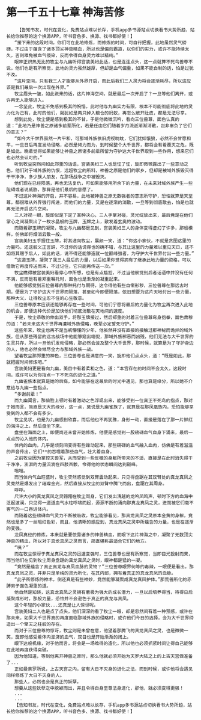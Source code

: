# 第一千五十七章 神海苦修
        【告知书友，时代在变化，免费站点难以长存，手机app多书源站点切换看书大势所趋，站长给你推荐的这个换源APP，听书音色多、换源、找书都好使！】
       “接下来的这段时间，你们可在此地修炼，而修炼的时间，可自行把握，此地虽然灵气磅礴，不过由于蕴含了诸多顶尖神兽精血，所以也是偏向霸道，以你们的实力，或许不能持续太久，否则难免被血气侵染，反而令得自身灵力难以精纯。”
       眼神正炽热无比的牧尘与九幽听得宫装美妇此话，也是连连点头，这一点就算不死鸟兽尊不说，他们也是有所察觉，此地的灵力虽然雄厚，但却是血气偏重，如果不能自制的话，怕是过犹不及。
       “这片空间，只有我三人才能够从外界开启，而此后我们三人灵力将会逐渐耗尽，所以这应该是我们最后一次出现在外界。”
       牧尘眉头一皱，如此说来的话，这片神海空间，就是最后一次开启了？一旦等他们离开，或许再无人能够进入。
       一念至此，牧尘不免感到极其的惋惜，此时他与九幽实力有限，根本不可能彻底将此地的灵力化为己有，此时的他们，就犹如是两只掉入粮仓的蚂蚁，再怎么敞开肚皮，都是无法尽享。
       想到此处，牧尘便是感到极其的不甘，于是他微微沉吟，看向三位兽尊，面色认真的道：“此地乃是神兽之原诸多前辈所化，若是任由它们随着岁月流逝渐渐消散，岂非辜负了它们的意志？”
       “如今大千世界虽然一片平和，可那域外族依旧虎视眈眈，它们犹如饿狼，必然不会甘愿和平，一旦日后再度发动侵略，必然是倾力而为，到时候整个大千世界，都将会有着覆灭之危，既是如此，晚辈觉得如果能够让神兽之原诸多前辈所留为守护这大千世界取到一些作用，想来它们也必然会认可的。”
       听到牧尘突然间如此郑重的话语，宫装美妇三人也是怔了怔，旋即微微露出了一些意动之色，他们对于域外族的仇恨，远超牧尘的所料，神兽之原是他们的家乡，但却是被域外族毁灭得干干净净，多少族人朋友，在那场战争之中被毁灭。
       他们现在已经陨落，再也无法复仇，可如果能够用所余下的力量，在未来对域外族产生一些阻碍或者说威胁，那算是他们最后的意愿了。
       不过这片神海的开启，并不容易，此地被神兽之原无数强者的意志所守护，恐怕就算是天至尊，都很难从外界强行闯进，而他们的力量，又是在逐渐的消散，一旦等到彻底散去，怕是也就再无法开启这片空间。
       三人对视一眼，旋即似是下定了某种决心，三人手掌对碰，灵光绽放出来，最后竟是在他们掌心之间凝聚出了一枚水晶般的玉牌，玉牌之上，散发着玄奥的波动。
       而随着那玉牌的凝聚，牧尘与九幽都是见到，宫装美妇三人的身体变得虚幻了许多，那般模样，仿佛即将烟消云散一般。
       宫装美妇玉手握住玉牌，将其递向牧尘，展颜一笑，道：“你这小家伙，不就是贪图这里的力量吗，还这般义正言辞，不过你的话说得也的确不错，与其让这里的力量难以重见天日，还不如将其赠予后人，如此的话，说不得还能够造就一位巅峰强者，为守护大千世界付出一些力量。”
       “这道玉牌，凝聚了我三人最后的力量，以后如果你觉得拥有了继承此地力量的资格，可以借助它再度传送而来，不过记住，它只能再传送一次。”
       牧尘瞧得被宫装美妇看穿心中所想，也是有点尴尬，不过当他察觉到后者话语中并没有任何不满，反而是有着郑重嘱托时，面色也是渐渐的凝重起来。
       他能够感觉到三位兽尊的那种托付与期待，这令得他有些自惭形秽，三位兽尊在那远古时期，便是为了守护这大千世界而陨落，甚至如今即便陨落，依旧想要为这片天地付出一些力量，那种大义，让得牧尘忍不住的心生敬意。
       三位兽尊原本应该还能够再存在一些时间，可他们宁愿将最后的力量化为牧尘再次进入此地的机会，即便这种代价是加快他们彻底消散在天地间的速度。
       于是，牧尘恭敬的伸出双手，将那玉牌接过，然后郑重的对着三位兽尊弯身抱拳，面色肃穆的道：“若未来这大千世界再遭域外族侵略，晚辈必定誓死守护。”
       这些年来，牧尘也再不是当初懵懂的少年，他虽然并没有直接的接触过那神秘而诡异的域外族，但从那些残留的远古战场中他能够窥出端倪，那域外族邪恶而凶残，他们无法与大千世界的生灵共存，所以一旦他们发动侵略，那必然会波及整个大千世界，那时候，就算是为了守护身边的人，他也必然会倾尽全力与那域外族一战。
       望着牧尘那郑重的神色，三位兽尊也是满意的一笑，旋即他们点点头，道：“既是如此，那就把握时间修炼吧。”
       宫装美妇更是看向九幽，美目中有着柔和之色，道：“本宫存在的时间不会太久，这段时间，或许可以为你指点一下不死鸟的进化之道。”
       九幽雀族本就算是她的后裔，如今能够在这最后的时光中遇见，那也算是缘分，所以她不介意给与九幽一些指点。
       “多谢前辈！”
       而九幽闻言，那俏脸上顿时有着激动之色浮现出来，能够受到一位真正不死鸟的指点，那对于她而言，简直是天大的缘分，这一点，莫说是九幽雀族了，就算是在那凤凰族内，恐怕能够享受到的人都不会有多少。
       牧尘见状，也是为九幽感到欣喜，而后他也不再犹豫，身形一动，直接是落在了那一片鲜红的海洋之上，然后盘坐下来。
       盘坐在海面之上，即便尚还未曾开始修炼，他便是感觉到一股磅礴血气自身下涌来，最后一点点的沁入他的体内。
       体内的血肉，几乎是顷刻间变得有些躁动起来，那些磅礴的血气融入血肉，仿佛是有着滋滋的声音传出，它们**的吞噬着那些血气，壮大着自身。
       之前牧尘因为掌控天兽军，从而受到一些反噬的身躯所带来的不适，直接是在此时消失得干干净净，澎湃的力量流淌在四肢百骸，令得他的状态瞬间达到巅峰。
       嗡嗡。
       而当体内气血旺盛时，牧尘突然感觉到双臂震动起来，只见得盘踞在其双臂处的真龙真凤之灵竟然是爆发出了璀璨金光，然后直接从牧尘的双臂中腾飞而出，盘踞在其周身。
       呼呼。
       尺许大小的真龙真凤之灵翱翔在牧尘周身，它们发出清越的龙吟凤鸣声，顿时下方的血海中泛起波澜，只见得一道道血气水柱呼啸而起，源源不断的涌向那真龙真凤之灵，进而被它们毫不客气的一口吞进体内。
       而随着这些磅礴血气灵力不断被吸收，牧尘能够看见，那真龙真凤之灵原本金黄的身躯，竟然也是多了一丝暗红色彩，而且，他清晰的感应到，真龙真凤之灵中所蕴含的力量，也是在逐渐的变强。
       龙凤真经的修炼，本来就是要依靠诸多的神兽精血，而眼下这片神海之中，凝聚了无数顶尖神兽的精血，所以对于真龙真凤之灵而言，简直堪称最适合它们的地方。
       “咦？”
       而在牧尘惊讶于真龙真凤之灵的迅速变强时，三位兽尊也是有所察觉，当即目光投射而来，而当他们在见到牧尘周身盘踞的真龙真凤之灵时，眼神都是猛的一凝。
       “竟然是蕴含了真正真龙与真凤血脉的灵物？”三位兽尊眼界何等的毒辣，一眼便是看出，那真龙真凤之灵，并非只是单纯的灵力所化，在其内部，拥有着真正的真龙真凤的血脉。
       “此子所修炼的神术，倒还真是有些神妙，竟然能够凝聚成真龙真凤护体。”那荒兽所化的赤膊男子面色凝重的道。
       他自然是知晓，这真龙真凤之灵拥有着极为强大的成长潜力，一旦以后培养得当，待得日后凝聚成形时，那般力量，恐怕并不会逊色于真正的真龙与真凤。
       这个年轻的小家伙...还真是让人惊讶呢。
       宫装美妇二人也是点了点头，他们深深的看了牧尘一眼，却是忽然间有着一种预感，或许在那未来，如果大千世界真的再度面临那域外族的侵略时，或许他们今日的选择，会为大千世界缔造出一个擎天之柱般的存在。
       而对于三位兽尊的惊讶，牧尘则是未曾在意，他望着那腾飞的真龙真凤之灵，也是微微一笑，旋即他感受着体内澎湃的血气，双目也是开始渐渐的闭上。
       眼下这般机缘，对于他而言，将会是一场难得的造化，所以他也必须抓紧时间让得自己能够在此地再度获得突破。
       因为他知道，等到他离开神兽之原时，那么他就必须开始为天罗大陆之上的上古天宫做准备了...
       正如曼荼罗所说，上古天宫之内，留有大日不灭身的进化之法，而到时候，或许他将会遇见同样修炼了大日不灭身的人。
       那些人，必然也会是真正的妖孽。
       想要从这些妖孽之中脱颖而出，并且令得自身至尊法身进化，那他，就必须变得更强！
       ...
       ...
       【告知书友，时代在变化，免费站点难以长存，手机app多书源站点切换看书大势所趋，站长给你推荐的这个换源APP，听书音色多、换源、找书都好使！】